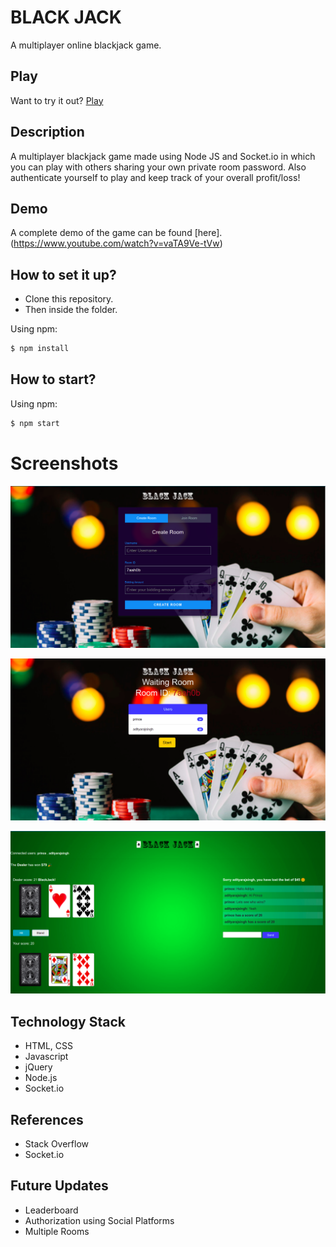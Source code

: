 # BLACK JACK

A multiplayer online blackjack game.

## Play
Want to try it out?  [Play](https://black--jack.herokuapp.com/) 
## Description
  A multiplayer blackjack game made using Node JS and Socket.io in which you can play with others sharing your own private room password. 
Also authenticate yourself to play and keep track of your overall profit/loss!

## Demo
A complete demo of the game can be found [here].(https://www.youtube.com/watch?v=vaTA9Ve-tVw) 

## How to set it up?
- Clone this repository.
- Then inside the folder.

Using npm:

```bash
$ npm install
```

## How to start? 
Using npm:

```bash
$ npm start
```
# Screenshots
![](./Screenshots/Screenshot1.png)

![](./Screenshots/Screenshot2.png)

![](./Screenshots/Screenshot3.png)

## Technology Stack
- HTML, CSS
- Javascript
- jQuery
- Node.js 
- Socket.io 

## References
- Stack Overflow
- Socket.io

## Future Updates
- Leaderboard
- Authorization using Social Platforms
- Multiple Rooms
